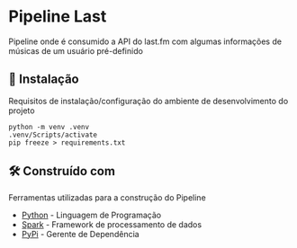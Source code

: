 # Pipeline Last 

Pipeline onde é consumido a API do last.fm com algumas informações de músicas de um usuário pré-definido


## 🔧 Instalação

Requisitos de instalação/configuração do ambiente de desenvolvimento do projeto


```
python -m venv .venv
.venv/Scripts/activate
pip freeze > requirements.txt
```


## 🛠️ Construído com

Ferramentas utilizadas para a construção do Pipeline

* [Python](https://www.python.org) - Linguagem de Programação
* [Spark](https://spark.apache.org) - Framework de processamento de dados
* [PyPi](https://pypi.org) - Gerente de Dependência
